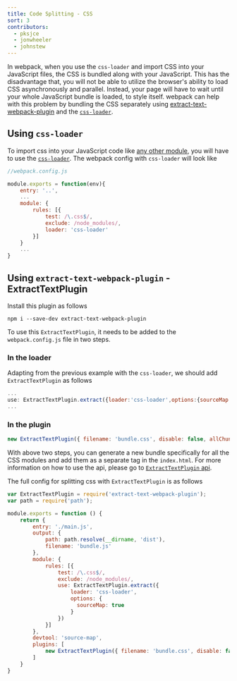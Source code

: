 ```yaml
---
title: Code Splitting - CSS
sort: 3
contributors:
  - pksjce
  - jonwheeler
  - johnstew
---
```


In webpack, when you use the `css-loader` and import CSS into your JavaScript files, the CSS is bundled along with your JavaScript.
This has the disadvantage that, you will not be able to utilize the browser's ability to load CSS asynchronously and parallel. Instead, your page will have to wait until your whole JavaScript bundle is loaded, to style itself.
webpack can help with this problem by bundling the CSS separately using [extract-text-webpack-plugin](https://github.com/webpack/extract-text-webpack-plugin) and the [`css-loader`](https://github.com/webpack/css-loader).

## Using `css-loader`

To import css into your JavaScript code like [any other module](/concepts/modules), you will have to use the [`css-loader`](https://github.com/webpack/css-loader).
The webpack config with `css-loader` will look like

```javascript
//webpack.config.js

module.exports = function(env){
    entry: '..',
    ...
    module: {
        rules: [{
            test: /\.css$/,
            exclude: /node_modules/,
            loader: 'css-loader'
        }]
    }
    ...
}
```

## Using `extract-text-webpack-plugin` - ExtractTextPlugin

Install this plugin as follows
```
npm i --save-dev extract-text-webpack-plugin
```

To use this `ExtractTextPlugin`, it needs to be added to the `webpack.config.js` file in two steps.
### In the loader

Adapting from the previous example with the `css-loader`, we should add `ExtractTextPlugin` as follows

```javascript
...
use: ExtractTextPlugin.extract({loader:'css-loader',options:{sourceMap:true}) //Can be used without sourcemaps too.
...
```

### In the plugin

```javascript
new ExtractTextPlugin({ filename: 'bundle.css', disable: false, allChunks: true })
```

With above two steps, you can generate a new bundle specifically for all the CSS modules and add them as a separate tag in the `index.html`.
For more information on how to use the api, please go to [`ExtractTextPlugin` api](https://github.com/webpack/extract-text-webpack-plugin#api).

The full config for splitting css with `ExtractTextPlugin` is as follows

```javascript
var ExtractTextPlugin = require('extract-text-webpack-plugin');
var path = require('path');

module.exports = function () {
    return {
        entry: './main.js',
        output: {
            path: path.resolve(__dirname, 'dist'),
            filename: 'bundle.js'
        },
        module: {
            rules: [{
                test: /\.css$/,
                exclude: /node_modules/,
                use: ExtractTextPlugin.extract({
                    loader: 'css-loader',
                    options: {
                      sourceMap: true
                    }
                })
            }]
        },
        devtool: 'source-map',
        plugins: [
            new ExtractTextPlugin({ filename: 'bundle.css', disable: false, allChunks: true })
        ]
    }
}
```

